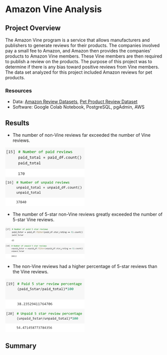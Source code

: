 # Amazon Vine Analysis
## Project Overview
The Amazon Vine program is a service that allows manufacturers and publishers to generate reviews for their products. The companies involved pay a small fee to Amazon, and Amazon then provides the companies' products to Amazon Vine members. These Vine members are then required to publish a review on the products. The purpose of this project was to determine if there is any bias toward positive reviews from Vine members. The data set analyzed for this project included Amazon reviews for pet products. 

### Resources 
- Data: [Amazon Review Datasets](https://s3.amazonaws.com/amazon-reviews-pds/tsv/index.txt), [Pet Product Review Dataset](https://s3.amazonaws.com/amazon-reviews-pds/tsv/amazon_reviews_us_Pet_Products_v1_00.tsv.gz)     
- Software: Google Colab Notebook, PostgreSQL, pgAdmin, AWS

## Results
- The number of non-Vine reviews far exceeded the number of Vine reviews.  
<img src="Resources/paid_total.png" width="50%" height="50%">    
<img src="Resources/unpaid_total.png" width="50%" height="50%">   

- The number of 5-star non-Vine reviews greatly exceeded the number of 5-star Vine reviews.
<img src="Resources/paid_5star.png" width="50%" height="50%">   
<img src="Resources/unpaid_5star.png" width="50%" height="50%">  

- The non-Vine reviews had a higher percentage of 5-star reviews than the Vine reviews. 
<img src="Resources/paid_percentage.png" width="50%" height="50%">    
<img src="Resources/unpaid_percentage.png" width="50%" height="50%">   

## Summary
